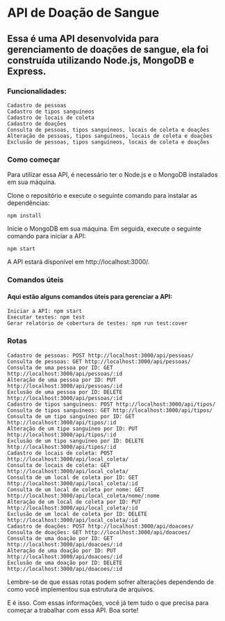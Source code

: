 # API de Doação de Sangue

## Essa é uma API desenvolvida para gerenciamento de doações de sangue, ela foi construída utilizando Node.js, MongoDB e Express.

### Funcionalidades:
    Cadastro de pessoas
    Cadastro de tipos sanguíneos
    Cadastro de locais de coleta
    Cadastro de doações
    Consulta de pessoas, tipos sanguíneos, locais de coleta e doações
    Alteração de pessoas, tipos sanguíneos, locais de coleta e doações
    Exclusão de pessoas, tipos sanguíneos, locais de coleta e doações
    
### Como começar

Para utilizar essa API, é necessário ter o Node.js e o MongoDB instalados em sua máquina.

Clone o repositório e execute o seguinte comando para instalar as dependências:
```
npm install
```
Inicie o MongoDB em sua máquina. Em seguida, execute o seguinte comando para iniciar a API:
```
npm start
```
A API estará disponível em http://localhost:3000/.

### Comandos úteis

#### Aqui estão alguns comandos úteis para gerenciar a API:
    Iniciar a API: npm start
    Executar testes: npm test
    Gerar relatório de cobertura de testes: npm run test:cover
    
### Rotas
    Cadastro de pessoas: POST http://localhost:3000/api/pessoas/
    Consulta de pessoas: GET http://localhost:3000/api/pessoas/
    Consulta de uma pessoa por ID: GET http://localhost:3000/api/pessoas/:id
    Alteração de uma pessoa por ID: PUT http://localhost:3000/api/pessoas/:id
    Exclusão de uma pessoa por ID: DELETE http://localhost:3000/api/pessoas/:id
    Cadastro de tipos sanguíneos: POST http://localhost:3000/api/tipos/
    Consulta de tipos sanguíneos: GET http://localhost:3000/api/tipos/
    Consulta de um tipo sanguíneo por ID: GET http://localhost:3000/api/tipos/:id
    Alteração de um tipo sanguíneo por ID: PUT http://localhost:3000/api/tipos/:id
    Exclusão de um tipo sanguíneo por ID: DELETE http://localhost:3000/api/tipos/:id
    Cadastro de locais de coleta: POST http://localhost:3000/api/local_coleta/
    Consulta de locais de coleta: GET http://localhost:3000/api/local_coleta/
    Consulta de um local de coleta por ID: GET http://localhost:3000/api/local_coleta/:id
    Consulta de um local de coleta por nome: GET http://localhost:3000/api/local_coleta/nome/:nome
    Alteração de um local de coleta por ID: PUT http://localhost:3000/api/local_coleta/:id
    Exclusão de um local de coleta por ID: DELETE http://localhost:3000/api/local_coleta/:id
    Cadastro de doações: POST http://localhost:3000/api/doacoes/
    Consulta de doações: GET http://localhost:3000/api/doacoes/
    Consulta de uma doação por ID: GET http://localhost:3000/api/doacoes/:id
    Alteração de uma doação por ID: PUT http://localhost:3000/api/doacoes/:id
    Exclusão de uma doação por ID: DELETE http://localhost:3000/api/doacoes/:id

Lembre-se de que essas rotas podem sofrer alterações dependendo de como você implementou sua estrutura de arquivos.

E é isso. Com essas informações, você já tem tudo o que precisa para começar a trabalhar com essa API. Boa sorte!
